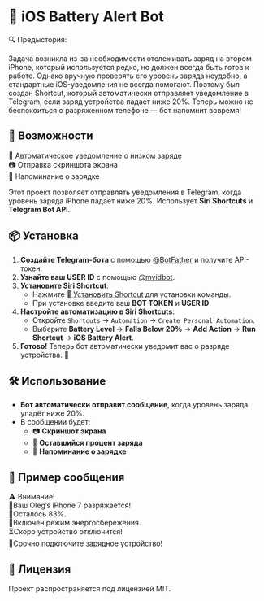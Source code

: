 # 📱 iOS Battery Alert Bot
🔍 Предыстория:

Задача возникла из-за необходимости отслеживать заряд на втором iPhone, который используется редко, но должен всегда быть готов к работе. Однако вручную проверять его уровень заряда неудобно, а стандартные iOS-уведомления не всегда помогают.
Поэтому был создан Shortcut, который автоматически отправляет уведомление в Telegram, если заряд устройства падает ниже 20%. Теперь можно не беспокоиться о разряженном телефоне — бот напомнит вовремя!

## 🚀 Возможности   
📢 Автоматическое уведомление о низком заряде  
📷 Отправка скриншота экрана  
🔌 Напоминание о зарядке  

Этот проект позволяет отправлять уведомления в Telegram, когда уровень заряда iPhone падает ниже 20%. Использует **Siri Shortcuts** и **Telegram Bot API**.

## 📦 Установка  
1. **Создайте Telegram-бота** с помощью [@BotFather](https://t.me/BotFather) и получите API-токен.  
2. **Узнайте ваш USER ID** с помощью [@myidbot](https://t.me/myidbot).  
3. **Установите Siri Shortcut**:  
   - Нажмите [🔗 Установить Shortcut](https://www.icloud.com/shortcuts/643d2310d2cf4f6298135b1cb50dda37) для установки команды.  
   - При установке введите ваш **BOT TOKEN** и **USER ID**.  
4. **Настройте автоматизацию в Siri Shortcuts**:  
   - Откройте `Shortcuts` → `Automation` → `Create Personal Automation`.  
   - Выберите **Battery Level** → **Falls Below 20%** → **Add Action** → **Run Shortcut** → **iOS Battery Alert**.  
5. **Готово!** Теперь бот автоматически уведомит вас о разряде устройства. 🎉  

## 🛠 Использование  
- **Бот автоматически отправит сообщение**, когда уровень заряда упадёт ниже 20%.  
- В сообщении будет:  
  - 📷 **Скриншот экрана**  
  - 🔋 **Оставшийся процент заряда**  
  - 🔌 **Напоминание о зарядке**  

## 📜 Пример сообщения  
⚠️ Внимание!  
📱Ваш Oleg’s iPhone 7 разряжается!  
🪫Осталось 83%.  
🔋Включён режим энергосбережения.  
⏳Скоро устройство отключится!  
🔌Срочно подключите зарядное устройство!  

## 📝 Лицензия  
Проект распространяется под лицензией MIT.  
